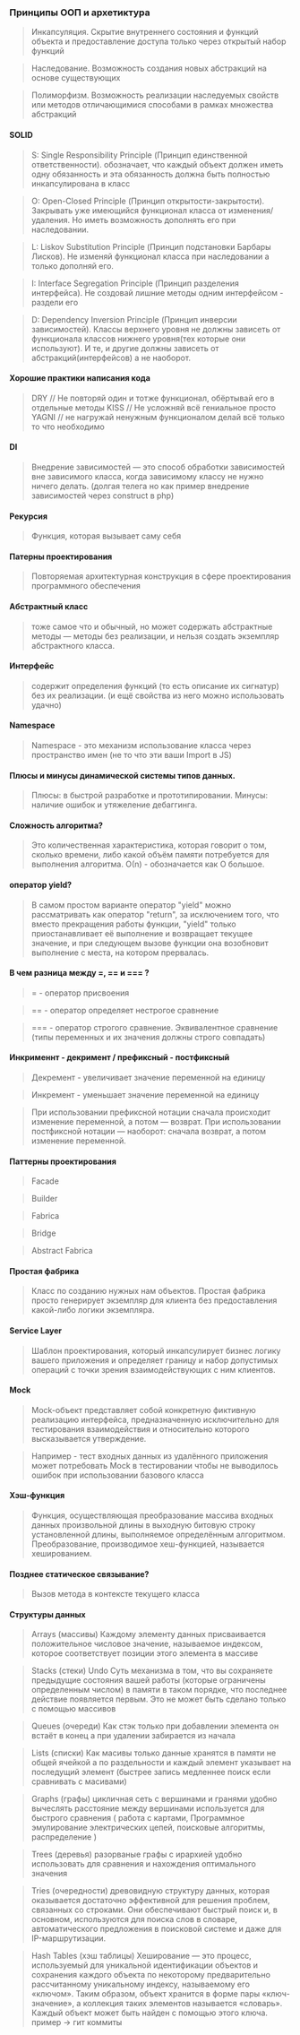 ### Принципы ООП и архетиктура

> Инкапсуляция. Скрытие внутреннего состояния и функций объекта и предоставление доступа только через открытый
> набор функций

> Наследование. Возможность создания новых абстракций на основе существующих

> Полиморфизм. Возможность реализации наследуемых свойств или методов отличающимися способами в рамках
> множества абстракций

#### SOLID

> S: Single Responsibility Principle (Принцип единственной ответственности). обозначает, что каждый объект должен иметь одну обязанность и 
> эта обязанность должна быть полностью инкапсулирована в класс

> O: Open-Closed Principle (Принцип открытости-закрытости). Закрывать уже имеющийся функционал класса от изменения/удаления. 
> Но иметь возможность дополнять его при наследовании.

> L: Liskov Substitution Principle (Принцип подстановки Барбары Лисков). Не изменяй функционал класса при наследовании а только дополняй его.

> I: Interface Segregation Principle (Принцип разделения интерфейса). Не создовай лишние методы одним интерфейсом - раздели его

> D: Dependency Inversion Principle (Принцип инверсии зависимостей). Классы верхнего уровня не должны зависеть от функционала 
> классов нижнего уровня(тех которые они используют). И те, и другие должны зависеть от абстракций(интерфейсов) а не наоборот. 

#### Хорошие практики написания кода

> DRY // Не повторяй один и тотже функционал, обёртывай его в отдельные методы
> KISS // Не усложняй всё гениальное просто
> YAGNI // не нагружай ненужным функционалом делай всё только то что необходимо

#### DI

> Внедрение зависимостей — это способ обработки зависимостей вне зависимого класса, когда зависимому классу не нужно ничего делать.
> (долгая телега но как пример внедрение зависимостей через construct в php)

#### Рекурсия

> Функция, которая вызывает саму себя

#### Патерны проектирования

> Повторяемая архитектурная конструкция в сфере проектирования программного обеспечения

#### Абстрактный класс

> тоже самое что и обычный, но может содержать абстрактные методы — методы без реализации, 
> и нельзя создать экземпляр абстрактного класса.


#### Интерфейс

> содержит определения функций (то есть описание их сигнатур) без их реализации. (и ещё свойства из него можно использовать удачно)

#### Namespace

> Namespace - это механизм использование класса через пространство имен (не то что эти ваши Import в JS)

#### Плюсы и минусы динамической системы типов данных.

> Плюсы: в быстрой разработке и прототипировании. Минусы: наличие ошибок и утяжеление дебаггинга.

#### Сложность алгоритма?

> Это количественная характеристика, которая говорит о том, сколько времени, либо какой объём
> памяти потребуется для выполнения алгоритма. О(n) - обозначается как О большое.

#### оператор yield?

> В самом простом варианте оператор "yield" можно рассматривать как оператор "return", за исключением того, что вместо
> прекращения работы функции, "yield" только приостанавливает её выполнение и возвращает текущее значение, и при
> следующем вызове функции она возобновит выполнение с места, на котором прервалась.

#### В чем разница между =, == и === ?

> = - оператор присвоения

> == - оператор определяет нестрогое сравнение

> === - оператор строгого сравнение. Эквивалентное сравнение (типы переменных и их значения должны строго совпадать)

#### Инкрименнт - декримент / префиксный - постфиксный

> Декремент - увеличивает значение переменной на единицу

> Инкремент - уменьшает значение переменной на единицу

> При использовании префиксной нотации сначала происходит изменение переменной, а потом — возврат. При
> использовании постфиксной нотации — наоборот: сначала возврат, а потом изменение переменной.

#### Паттерны проектирования

> Facade

> Builder

> Fabrica

> Bridge

> Abstract Fabrica

#### Простая фабрика

> Класс по созданию нужных нам объектов. Простая фабрика просто генерирует экземпляр для клиента без предоставления
> какой-либо логики экземпляра.

#### Service Layer

> Шаблон проектирования, который инкапсулирует бизнес логику вашего приложения и определяет границу и набор
> допустимых операций с точки зрения взаимодействующих с ним клиентов.

#### Mock

> Mock-объект представляет собой конкретную фиктивную реализацию интерфейса, предназначенную исключительно для
> тестирования взаимодействия и относительно которого высказывается утверждение.

> Например - тест входных данных из удалённого приложения может потребовать Mock в тестировании чтобы не выводилось ошибок при использовании базового класса

#### Хэш-функция

> Функция, осуществляющая преобразование массива входных данных произвольной длины в выходную битовую строку
> установленной длины, выполняемое определённым алгоритмом. Преобразование, производимое хеш-функцией, 
> называется хешированием.

#### Позднее статическое связывание?

> Вызов метода в контексте текущего класса

#### Структуры данных

> Arrays (массивы) Каждому элементу данных присваивается положительное числовое значение, называемое индексом, 
> которое соответствует позиции этого элемента в массиве

> Stacks (стеки) Undo Суть механизма в том, что вы сохраняете предыдущие состояния вашей работы (которые ограничены определенным числом) 
> в памяти в таком порядке, что последнее действие появляется первым. Это не может быть сделано только с помощью массивов

> Queues (очереди) Как стэк только при добавлении элемента он встаёт в конец а при удалении забирается из начала

> Lists (списки) Как масивы только данные хранятся в памяти не общей ячейкой а по раздельности и 
> каждый элемент указывает на последущий элемент (быстрее запись медленнее поиск если сравнивать с масивами)

> Graphs (графы) цикличная сеть с вершинами и гранями удобно вычеслять расстояние между вершинами используется для быстрого сравнения 
> ( работа с картами, Программное эмулирование электрических цепей, поисковые алгоритмы, распределение )

> Trees (деревья) разорваные графы с ирархией удобно использовать для сравнения и нахождения оптимального значения

> Tries (очередности) древовидную структуру данных, которая оказывается достаточно эффективной для решения проблем, 
> связанных со строками. Они обеспечивают быстрый поиск и, в основном, используются для поиска слов в словаре, 
> автоматического предложения в поисковой системе и даже для IP-маршрутизации.

> Hash Tables (хэш таблицы) Хеширование — это процесс, используемый для уникальной идентификации объектов и 
> сохранения каждого объекта по некоторому предварительно рассчитанному уникальному индексу, называемому его «ключом». 
> Таким образом, объект хранится в форме пары «ключ-значение», а коллекция таких элементов называется «словарь». 
> Каждый объект может быть найден с помощью этого ключа. пример -> гит коммиты
